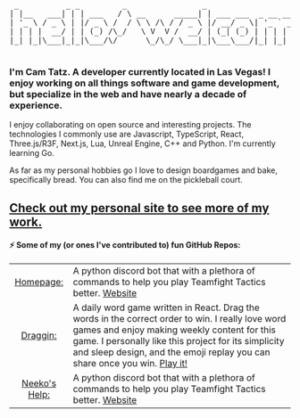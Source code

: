 <pre>
 _          _ _         _                _                            _                            _           _      
| |__   ___| | | ___   / \ __      _____| | ___ ___  _ __ ___   ___  | |_ ___    _ __ ___  _   _  | |__  _   _| |__   
| '_ \ / _ \ | |/ _ \ /  / \ \ /\ / / _ \ |/ __/ _ \| '_ ` _ \ / _ \ | __/ _ \  | '_ ` _ \| | | | | '_ \| | | | '_ \  
| | | |  __/ | | (_) /\_/   \ V  V /  __/ | (_| (_) | | | | | |  __/ | || (_) | | | | | | | |_| | | | | | |_| | |_) | 
|_| |_|\___|_|_|\___/\/      \_/\_/ \___|_|\___\___/|_| |_| |_|\___|  \__\___/  |_| |_| |_|\__, | |_| |_|\__,_|_.__(_)
                                                                                           |___/                      
</pre>
                           
### I'm Cam Tatz. A developer currently located in Las Vegas! I enjoy working on all things software and game development, but specialize in the web and have nearly a decade of experience. 

I enjoy collaborating on open source and interesting projects. The technologies I commonly use are Javascript, TypeScript, React, Three.js/R3F, Next.js, Lua, Unreal Engine, C++ and Python. I'm currently learning Go.

As far as my personal hobbies go I love to design boardgames and bake, specifically bread. You can also find me on the pickleball court.

## [**Check out my personal site to see more of my work.**](https://ctatz.com)

#### ⚡ Some of my (or ones I've contributed to) fun GitHub Repos:
|||
| :----: | ------- |
|[Homepage:](https://ctatz.com) | A python discord bot that with a plethora of commands to help you play Teamfight Tactics better. [Website](https://ctatz.com) |
|[Draggin:](https://github.com/camtatz/draggin) | A daily word game written in React. Drag the words in the correct order to win. I really love word games and enjoy making weekly content for this game. I personally like this project for its simplicity and sleep design, and the emoji replay you can share once you win. [Play it!](https://ctatz.com/draggin) |
|[Neeko's Help:](https://github.com/hschawe/NeekosHelp) | A python discord bot that with a plethora of commands to help you play Teamfight Tactics better. [Website](https://neekos-help-site-1o3u40fcr-camtatz.vercel.app/) |

<!--
**camtatz/camtatz** is a ✨ _special_ ✨ repository because its `README.md` (this file) appears on your GitHub profile.

Here are some ideas to get you started:

- 🔭 I’m currently working on ...
- 🌱 I’m currently learning ...
- 👯 I’m looking to collaborate on ...
- 🤔 I’m looking for help with ...
- 💬 Ask me about ...
- 📫 How to reach me: ...
- 😄 Pronouns: ...
- ⚡ Fun fact: ...
-->
